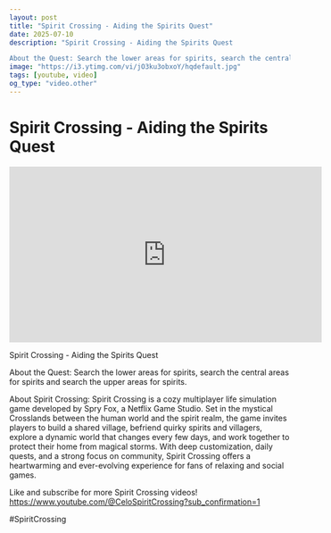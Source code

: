 ```yaml
---
layout: post
title: "Spirit Crossing - Aiding the Spirits Quest"
date: 2025-07-10
description: "Spirit Crossing - Aiding the Spirits Quest

About the Quest: Search the lower areas for spirits, search the central areas for spirits and search the upp..."
image: "https://i3.ytimg.com/vi/jO3ku3obxoY/hqdefault.jpg"
tags: [youtube, video]
og_type: "video.other"
---
```


<script type="application/ld+json">
{
  "@context": "http://schema.org",
  "@type": "VideoObject",
  "name": "Spirit Crossing - Aiding the Spirits Quest",
  "description": "Spirit Crossing - Aiding the Spirits Quest\n\nAbout the Quest: Search the lower areas for spirits, search the central areas for spirits and search the upper areas for spirits.\n\nAbout Spirit Crossing: Spirit Crossing is a cozy multiplayer life simulation game developed by Spry Fox, a Netflix Game Studio. Set in the mystical Crosslands between the human world and the spirit realm, the game invites players to build a shared village, befriend quirky spirits and villagers, explore a dynamic world that changes every few days, and work together to protect their home from magical storms. With deep customization, daily quests, and a strong focus on community, Spirit Crossing offers a heartwarming and ever-evolving experience for fans of relaxing and social games.\n\nLike and subscribe for more Spirit Crossing videos! https://www.youtube.com/@CeloSpiritCrossing?sub_confirmation=1\n\n#SpiritCrossing",
  "thumbnailUrl": "https://i3.ytimg.com/vi/jO3ku3obxoY/hqdefault.jpg",
  "uploadDate": "2025-07-10T21:48:38",
  "embedUrl": "https://www.youtube.com/embed/jO3ku3obxoY",
  "publisher": {
    "@type": "Person",
    "name": "Celo Zaga"
  },
  "mainEntityOfPage": {
    "@type": "WebPage",
    "@id": "https://celozaga.github.io/2025/07/10/spirit-crossing---aiding-the-spirits-quest-jO3ku3obxoY.html"
  },
  "duration": "PT0M0S"
}
</script>

<script type="application/ld+json">
{
  "@context": "http://schema.org",
  "@type": "BlogPosting",
  "headline": "Spirit Crossing - Aiding the Spirits Quest",
  "image": "https://i3.ytimg.com/vi/jO3ku3obxoY/hqdefault.jpg",
  "publisher": {
    "@type": "Person",
    "name": "Celo Zaga"
  },
  "url": "https://celozaga.github.io/2025/07/10/spirit-crossing---aiding-the-spirits-quest-jO3ku3obxoY.html",
  "datePublished": "2025-07-10T21:48:38",
  "dateCreated": "2025-07-10T21:48:38",
  "dateModified": "2025-07-10T21:48:38",
  "description": "Spirit Crossing - Aiding the Spirits Quest\n\nAbout the Quest: Search the lower areas for spirits, search the central areas for spirits and search the upp...",
  "author": {
    "@type": "Person",
    "name": "Celo Zaga"
  },
  "mainEntityOfPage": {
    "@type": "WebPage",
    "@id": "https://celozaga.github.io/2025/07/10/spirit-crossing---aiding-the-spirits-quest-jO3ku3obxoY.html"
  }
}
</script>

<h1 class="youtube-post-title">Spirit Crossing - Aiding the Spirits Quest</h1>

<iframe width="560" height="315" src="https://www.youtube.com/embed/jO3ku3obxoY" class="youtube-post-embed" frameborder="0" allowfullscreen></iframe>

<p class="youtube-post-description">Spirit Crossing - Aiding the Spirits Quest

About the Quest: Search the lower areas for spirits, search the central areas for spirits and search the upper areas for spirits.

About Spirit Crossing: Spirit Crossing is a cozy multiplayer life simulation game developed by Spry Fox, a Netflix Game Studio. Set in the mystical Crosslands between the human world and the spirit realm, the game invites players to build a shared village, befriend quirky spirits and villagers, explore a dynamic world that changes every few days, and work together to protect their home from magical storms. With deep customization, daily quests, and a strong focus on community, Spirit Crossing offers a heartwarming and ever-evolving experience for fans of relaxing and social games.

Like and subscribe for more Spirit Crossing videos! https://www.youtube.com/@CeloSpiritCrossing?sub_confirmation=1

#SpiritCrossing</p>
